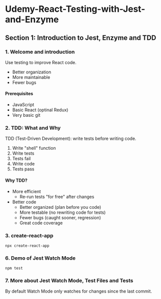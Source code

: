 # Udemy-React-Testing-with-Jest-and-Enzyme

## Section 1: Introduction to Jest, Enzyme and TDD

### 1. Welcome and introduction

Use testing to improve React code.

- Better organization
- More maintainable
- Fewer bugs

#### Prerequisites

- JavaScript
- Basic React (optinal Redux)
- Very basic git

### 2. TDD: What and Why

TDD (Test-Driven Development): write tests before writing code.

1. Write "shell" function
2. Write tests
3. Tests fail
4. Write code
5. Tests pass

#### Why TDD?

- More efficient
  - Re-run tests "for free" after changes
- Better code
  - Better organized (plan before you code)
  - More testable (no rewriting code for tests)
  - Fewer bugs (caught sooner, regression)
  - Great code coverage

### 3. create-react-app

```
npx create-react-app
```

### 6. Demo of Jest Watch Mode

```
npm test
```

### 7. More about Jest Watch Mode, Test Files and Tests

By default Watch Mode only watches for changes since the last commit.
